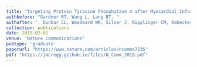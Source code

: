 ```yaml
---
title: "Targeting Protein Tyrosine Phosphatase σ after Myocardial Infarction Restores Cardiac Sympathetic Innervation and Prevents Arrhythmias"
authbefore: "Gardner RT, Wang L, Lang BT, "
authafter: ", Dunbar CL, Woodward WR, Silver J, Ripplinger CM, Habecker BA"
collection: publications
date: 2015-02-01
venue: 'Nature Communications'
pubtype: 'graduate'
paperurl: "https://www.nature.com/articles/ncomms7235"
pdf: "https://jmcregg.github.io/files/N_Comm_2015.pdf"
---
```

